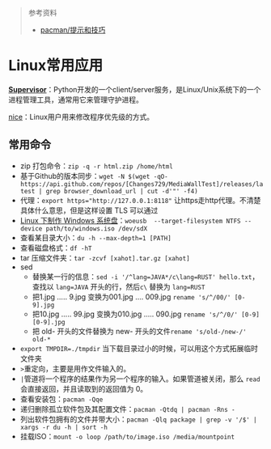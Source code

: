 > 参考资料
>
> - [pacman/提示和技巧](https://wiki.archlinuxcn.org/zh-hans/Pacman/%E6%8F%90%E7%A4%BA%E5%92%8C%E6%8A%80%E5%B7%A7)

# Linux常用应用

**[Supervisor](http://supervisord.org/)**：Python开发的一个client/server服务，是Linux/Unix系统下的一个进程管理工具，通常用它来管理守护进程。

[nice](https://www.youtube.com/watch?v=II2M3rqgCQA)：Linux用户用来修改程序优先级的方式。



## 常用命令

- zip 打包命令：`zip -q -r html.zip /home/html`
- 基于Github的版本同步：`wget -N $(wget -qO- https://api.github.com/repos/[Changes729/MediaWallTest]/releases/latest | grep browser_download_url | cut -d'"' -f4)`
- 代理：`export https="http://127.0.0.1:8118"` 让https走http代理。不清楚具体什么意思，但是这样设置 TLS 可以通过
- [Linux 下制作 Windows 系统盘](https://superuser.com/questions/1290568/create-windows-10-usb-installation-drive-with-linux-only)：`woeusb  --target-filesystem NTFS --device path/to/windows.iso /dev/sdX`
- 查看某目录大小：`du -h --max-depth=1 [PATH]`
- 查看磁盘格式：`df -hT`
- tar 压缩文件夹：`tar -zcvf [xahot].tar.gz [xahot]`
- sed
  - 替换某一行的信息：`sed -i '/^lang=JAVA*/c\lang=RUST' hello.txt`，查找以 `lang=JAVA` 开头的行，然后`c\` 替换为 `lang=RUST`
  - 把1.jpg ..... 9.jpg 变换为001.jpg .... 009.jpg `rename 's/^/00/' [0-9].jpg`
  - 把10.jpg ..... 99.jpg 变换为010.jpg ..... 090.jpg `rename 's/^/0/' [0-9][0-9].jpg` 
  - 把 old- 开头的文件替换为 new- 开头的文件`rename 's/old-/new-/' old-*`
- `export TMPDIR=./tmpdir` 当下载目录过小的时候，可以用这个方式拓展临时文件夹
- `>`重定向，主要是用作文件输入的。
- `|`管道将一个程序的结果作为另一个程序的输入。如果管道被关闭，那么 `read` 会直接返回，并且读取到的返回值为 0。
- 查看安装包：`pacman -Qqe`
- 递归删除孤立软件包及其配置文件：`pacman -Qtdq | pacman -Rns -`
- 列出软件包拥有的文件并带大小：`pacman -Qlq package | grep -v '/$' | xargs -r du -h | sort -h`
- 挂载ISO：`mount -o loop /path/to/image.iso /media/mountpoint`

